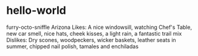 # hello-world
furry-octo-sniffle
Arizona
Likes: A nice windowsill, watching Chef's Table, new car smell, nice hats, cheek kisses, a light rain, a fantastic trail mix
Dislikes: Dry scones, woodpeckers, wicker baskets, leather seats in summer, chipped nail polish, tamales and enchiladas 
